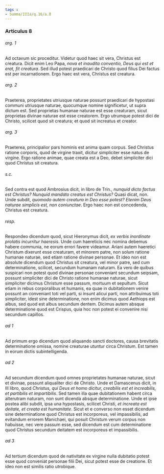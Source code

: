 ```yaml
---
tags : 
- Summa/IIIa/q.16/a.8
---
```


### Articulus 8

###### arg. 1
Ad octavum sic proceditur. Videtur quod haec sit vera, Christus est creatura. Dicit enim Leo Papa, *nova et inaudita conventio, Deus qui est et erat, fit creatura*. Sed illud potest praedicari de Christo quod filius Dei factus est per incarnationem. Ergo haec est vera, Christus est creatura.

###### arg. 2
Praeterea, proprietates utriusque naturae possunt praedicari de hypostasi communi utriusque naturae, quocumque nomine significetur, ut supra dictum est. Sed proprietas humanae naturae est esse creaturam, sicut proprietas divinae naturae est esse creatorem. Ergo utrumque potest dici de Christo, scilicet quod sit creatura; et quod sit increatus et creator.

###### arg. 3
Praeterea, principalior pars hominis est anima quam corpus. Sed Christus ratione corporis, quod de virgine traxit, dicitur simpliciter esse natus de virgine. Ergo ratione animae, quae creata est a Deo, debet simpliciter dici quod Christus sit creatura.

###### s.c.
Sed contra est quod Ambrosius dicit, in libro de Trin., *nunquid dicto factus est Christus? Nunquid mandato creatus est Christus?* Quasi dicat, non. Unde subdit, *quomodo autem creatura in Deo esse potest? Etenim Deus naturae simplicis est, non coniunctae*. Ergo haec non est concedenda, Christus est creatura.

###### resp.
Respondeo dicendum quod, sicut Hieronymus dicit, *ex verbis inordinate prolatis incurritur haeresis*. Unde cum haereticis nec nomina debemus habere communia, ne eorum errori favere videamur. Ariani autem haeretici Christum dixerunt esse creaturam, et minorem patre, non solum ratione humanae naturae, sed etiam ratione divinae personae. Et ideo non est absolute dicendum quod Christus sit creatura, vel minor patre, sed cum determinatione, scilicet, secundum humanam naturam. Ea vero de quibus suspicari non potest quod divinae personae conveniant secundum seipsam, possunt simpliciter dici de Christo ratione humanae naturae, sicut simpliciter dicimus Christum esse passum, mortuum et sepultum. Sicut etiam in rebus corporalibus et humanis, ea quae in dubitationem venire possunt an conveniant toti vel parti, si insunt alicui parti, non attribuimus toti simpliciter, idest sine determinatione, non enim dicimus quod Aethiops est albus, sed quod est albus secundum dentem. Dicimus autem absque determinatione quod est Crispus, quia hoc non potest ei convenire nisi secundum capillos.

###### ad 1
Ad primum ergo dicendum quod aliquando sancti doctores, causa brevitatis determinatione omissa, nomine creaturae utuntur circa Christum. Est tamen in eorum dictis subintelligenda.

###### ad 2
Ad secundum dicendum quod omnes proprietates humanae naturae, sicut et divinae, possunt aliqualiter dici de Christo. Unde et Damascenus dicit, in III libro, quod *Christus, qui Deus et homo dicitur, creabilis est et increabilis, et partibilis et impartibilis*. Sed tamen illa quae dubitationem habent circa alterutram naturam, non sunt dicenda absque determinatione. Unde et ipse postea alibi subdit, ipsa una hypostasis, scilicet Christi, *et increata est deitate, et creata est humanitate*. Sicut et e converso non esset dicendum sine determinatione quod Christus est incorporeus, vel impassibilis, ad evitandum errorem Manichaei, qui posuit Christum verum corpus non habuisse, nec vere passum esse, sed dicendum est cum determinatione quod Christus secundum deitatem est incorporeus et impassibilis.

###### ad 3
Ad tertium dicendum quod de nativitate ex virgine nulla dubitatio potest esse quod conveniat personae filii Dei, sicut potest esse de creatione. Et ideo non est similis ratio utrobique.

